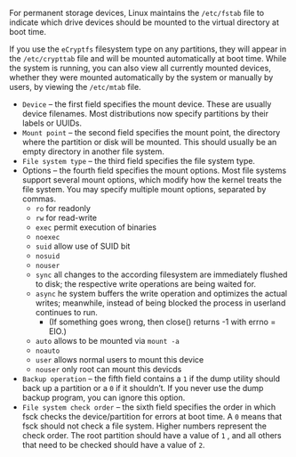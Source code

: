 For permanent storage devices, Linux maintains the `/etc/fstab` file to indicate which drive devices should be mounted to the virtual directory at boot time.

If you use the `eCryptfs` filesystem type on any partitions, they will appear in the `/etc/crypttab` file and will be mounted automatically at boot time. While the system is running, you can also view all currently mounted devices, whether they were mounted automatically by the system or manually by users, by viewing the `/etc/mtab` file.



- `Device` – the first field specifies the mount device. These are usually device filenames. Most distributions now specify partitions by their labels or UUIDs.
- `Mount point` – the second field specifies the mount point, the directory where the partition or disk will be mounted. This should usually be an empty directory in another file system.
- `File system type` – the third field specifies the file system type.
- Options – the fourth field specifies the mount options. Most file systems support several mount options, which modify how the kernel treats the file system. You may specify multiple mount options, separated by commas.
  - `ro` for readonly
  - `rw` for read-write
  - `exec` permit execution of binaries
  - `noexec`
  - `suid` allow use of SUID bit
  - `nosuid`
  - `nouser`
  - `sync` all changes to the according filesystem are immediately flushed to disk; the respective write operations are being waited for.
  - `async` he system buffers the write operation and optimizes the actual writes; meanwhile, instead of being blocked the process in userland continues to run.
    - (If something goes wrong, then close() returns -1 with errno = EIO.)
  - `auto` allows to be mounted via `mount -a`
  - `noauto`
  - `user` allows normal users to mount this device
  - `nouser` only root can mount this devicds
- `Backup operation` – the fifth field contains a `1` if the dump utility should back up a partition or a `0` if it shouldn’t. If you never use the dump backup program, you can ignore this option.
- `File system check order` – the sixth field specifies the order in which fsck checks the device/partition for errors at boot time. A `0` means that fsck should not check a file system. Higher numbers represent the check order. The root partition should have a value of `1` , and all others that need to be checked should have a value of `2`.
